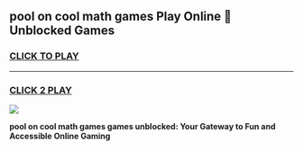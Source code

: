 
## pool on cool math games Play Online 👋 Unblocked Games
<h3>
<a href="https://news.freeplayer.one?title=pool_on_cool_math_games&ref=17CMG">CLICK TO PLAY</a></h3>
<hr>

<h3>
<a href="https://news.freeplayer.one?title=pool_on_cool_math_games&ref=17CMG">CLICK 2 PLAY</a>
  
</h3>

<a href="https://news.freeplayer.one?title=pool_on_cool_math_games&ref=17CMG/"><img src="https://clearcache.store/games.png"></a>


**pool on cool math games games unblocked: Your Gateway to Fun and Accessible Online Gaming**
